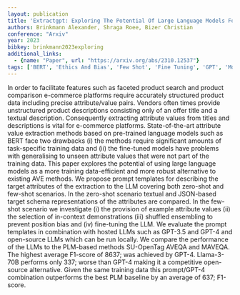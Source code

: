 ```yaml
---
layout: publication
title: 'Extractgpt: Exploring The Potential Of Large Language Models For Product Attribute Value Extraction'
authors: Brinkmann Alexander, Shraga Roee, Bizer Christian
conference: "Arxiv"
year: 2023
bibkey: brinkmann2023exploring
additional_links:
  - {name: "Paper", url: "https://arxiv.org/abs/2310.12537"}
tags: ['BERT', 'Ethics And Bias', 'Few Shot', 'Fine Tuning', 'GPT', 'Model Architecture', 'Pretraining Methods', 'Prompting', 'RAG', 'Tools', 'Training Techniques']
---
```

In order to facilitate features such as faceted product search and product comparison e-commerce platforms require accurately structured product data including precise attribute/value pairs. Vendors often times provide unstructured product descriptions consisting only of an offer title and a textual description. Consequently extracting attribute values from titles and descriptions is vital for e-commerce platforms. State-of-the-art attribute value extraction methods based on pre-trained language models such as BERT face two drawbacks (i) the methods require significant amounts of task-specific training data and (ii) the fine-tuned models have problems with generalising to unseen attribute values that were not part of the training data. This paper explores the potential of using large language models as a more training data-efficient and more robust alternative to existing AVE methods. We propose prompt templates for describing the target attributes of the extraction to the LLM covering both zero-shot and few-shot scenarios. In the zero-shot scenario textual and JSON-based target schema representations of the attributes are compared. In the few-shot scenario we investigate (i) the provision of example attribute values (ii) the selection of in-context demonstrations (iii) shuffled ensembling to prevent position bias and (iv) fine-tuning the LLM. We evaluate the prompt templates in combination with hosted LLMs such as GPT-3.5 and GPT-4 and open-source LLMs which can be run locally. We compare the performance of the LLMs to the PLM-based methods SU-OpenTag AVEQA and MAVEQA. The highest average F1-score of 8637; was achieved by GPT-4. Llama-3-70B performs only 337; worse than GPT-4 making it a competitive open-source alternative. Given the same training data this prompt/GPT-4 combination outperforms the best PLM baseline by an average of 637; F1-score.
